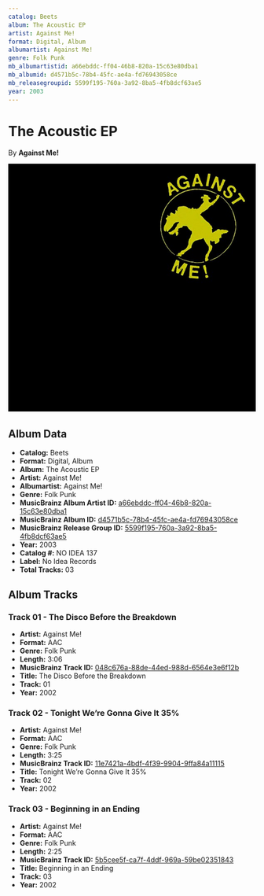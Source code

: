 ```yaml
---
catalog: Beets
album: The Acoustic EP
artist: Against Me!
format: Digital, Album
albumartist: Against Me!
genre: Folk Punk
mb_albumartistid: a66ebddc-ff04-46b8-820a-15c63e80dba1
mb_albumid: d4571b5c-78b4-45fc-ae4a-fd76943058ce
mb_releasegroupid: 5599f195-760a-3a92-8ba5-4fb8dcf63ae5
year: 2003
---
```


# The Acoustic EP

By **Against Me!**

![](../../assets/beetscovers/Against_Me!-The_Acoustic_EP.jpg)

## Album Data

- **Catalog:** Beets
- **Format:** Digital, Album
- **Album:** The Acoustic EP
- **Artist:** Against Me!
- **Albumartist:** Against Me!
- **Genre:** Folk Punk
- **MusicBrainz Album Artist ID:** [a66ebddc-ff04-46b8-820a-15c63e80dba1](https://musicbrainz.org/artist/a66ebddc-ff04-46b8-820a-15c63e80dba1)
- **MusicBrainz Album ID:** [d4571b5c-78b4-45fc-ae4a-fd76943058ce](https://musicbrainz.org/release/d4571b5c-78b4-45fc-ae4a-fd76943058ce)
- **MusicBrainz Release Group ID:** [5599f195-760a-3a92-8ba5-4fb8dcf63ae5](https://musicbrainz.org/release-group/5599f195-760a-3a92-8ba5-4fb8dcf63ae5)
- **Year:** 2003
- **Catalog #:** NO IDEA 137
- **Label:** No Idea Records
- **Total Tracks:** 03

## Album Tracks

### Track 01 - The Disco Before the Breakdown

- **Artist:** Against Me!
- **Format:** AAC
- **Genre:** Folk Punk
- **Length:** 3:06
- **MusicBrainz Track ID:** [048c676a-88de-44ed-988d-6564e3e6f12b](https://musicbrainz.org/recording/048c676a-88de-44ed-988d-6564e3e6f12b)
- **Title:** The Disco Before the Breakdown
- **Track:** 01
- **Year:** 2002

### Track 02 - Tonight We’re Gonna Give It 35%

- **Artist:** Against Me!
- **Format:** AAC
- **Genre:** Folk Punk
- **Length:** 3:25
- **MusicBrainz Track ID:** [11e7421a-4bdf-4f39-9904-9ffa84a11115](https://musicbrainz.org/recording/11e7421a-4bdf-4f39-9904-9ffa84a11115)
- **Title:** Tonight We’re Gonna Give It 35%
- **Track:** 02
- **Year:** 2002

### Track 03 - Beginning in an Ending

- **Artist:** Against Me!
- **Format:** AAC
- **Genre:** Folk Punk
- **Length:** 2:25
- **MusicBrainz Track ID:** [5b5cee5f-ca7f-4ddf-969a-59be02351843](https://musicbrainz.org/recording/5b5cee5f-ca7f-4ddf-969a-59be02351843)
- **Title:** Beginning in an Ending
- **Track:** 03
- **Year:** 2002

